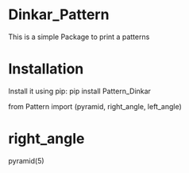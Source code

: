 # Dinkar_Pattern
This is a simple Package to print a patterns

# Installation
Install it using pip:
pip install Pattern_Dinkar

from Pattern import (pyramid, right_angle, left_angle)

# right_angle
pyramid(5)
